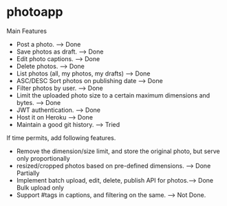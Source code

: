 # photoapp

Main Features
- Post a photo. --> Done
- Save photos as draft. --> Done
- Edit photo captions. --> Done
- Delete photos. --> Done
- List photos (all, my photos, my drafts) --> Done
- ASC/DESC Sort photos on publishing date --> Done
- Filter photos by user. --> Done
- Limit the uploaded photo size to a certain maximum dimensions and bytes. --> Done
- JWT authentication. --> Done
- Host it on Heroku --> Done
- Maintain a good git history. --> Tried 

If time permits, add following features.
- Remove the dimension/size limit, and store the original photo, but serve only proportionally
- resized/cropped photos based on pre-defined dimensions. --> Done Partially
- Implement batch upload, edit, delete, publish API for photos.--> Done Bulk upload only
- Support #tags in captions, and filtering on the same. --> Not Done. 

